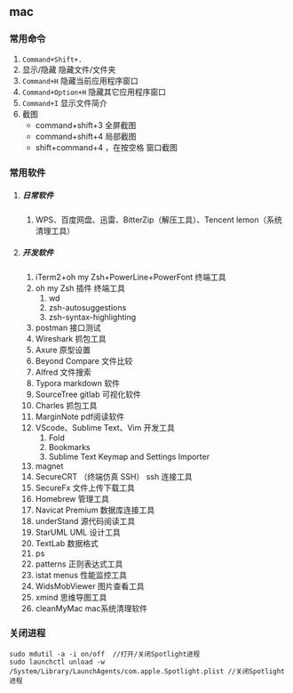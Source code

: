 ## mac

### 常用命令

1. `Command+Shift+.`
2.   显示/隐藏 隐藏文件/文件夹
3. `Command+H` 隐藏当前应用程序窗口
4. `Command+Option+H` 隐藏其它应用程序窗口
5. `Command+I` 显示文件简介
6. 截图
   - command+shift+3 全屏截图
   - command+shift+4 局部截图
   - shift+command+4 ，在按空格  窗口截图 

### 常用软件



1. ##### 日常软件

   1. WPS、百度网盘、迅雷、BitterZip（解压工具）、Tencent lemon（系统清理工具）

2. ##### 开发软件

   1. iTerm2+oh my Zsh+PowerLine+PowerFont  终端工具
   2. oh my Zsh 插件   终端工具
      1. wd
      2. zsh-autosuggestions 
      3. zsh-syntax-highlighting
   3. postman 接口测试
   4. Wireshark 抓包工具
   5. Axure 原型设置
   6. Beyond Compare  文件比较
   7. Alfred  文件搜索
   8. Typora markdown 软件
   9. SourceTree  gitlab 可视化软件
   10. Charles 抓包工具
   11. MarginNote  pdf阅读软件
   12. VScode、Sublime Text、Vim  开发工具
       1. Fold
       2. Bookmarks
       3. Sublime Text Keymap and Settings Importer
   13. magnet 
   14. SecureCRT （终端仿真 SSH）   ssh 连接工具
   15. SecureFx 文件上传下载工具
   16. Homebrew  管理工具
   17. Navicat Premium 数据库连接工具
   18. underStand  源代码阅读工具
   19. StarUML  UML 设计工具
   20. TextLab 数据格式
   21. ps 
   22. patterns 正则表达式工具
   23. istat menus  性能监控工具
   24. WidsMobViewer 图片查看工具
   25. xmind 思维导图工具
   26. cleanMyMac mac系统清理软件

### 关闭进程

```
sudo mdutil -a -i on/off  //打开/关闭Spotlight进程
sudo launchctl unload -w /System/Library/LaunchAgents/com.apple.Spotlight.plist //关闭Spotlight进程
```





